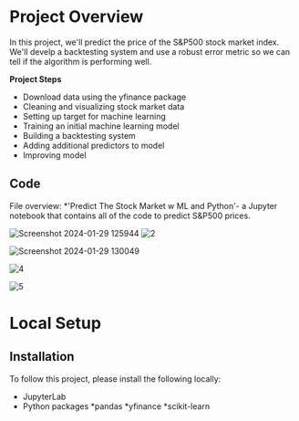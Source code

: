# Project Overview

In this project, we'll predict the price of the S&P500 stock market index.
</br>
We'll develp a backtesting system and use a robust error metric so we can tell if the algorithm is performing well.


**Project Steps**

* Download data using the yfinance package
* Cleaning and visualizing stock market data
* Setting up target for machine learning
* Training an initial machine learning model
* Building a backtesting system
* Adding additional predictors to model
* Improving model



## Code

File overview:
*'Predict The Stock Market w ML and Python'- a Jupyter notebook that contains all of the code to predict S&P500 prices.

![Screenshot 2024-01-29 125944](https://github.com/ProjectHopper/Predict_SP500_W_-MachineLeaning-Python/assets/139052598/694198b0-6df3-414b-842f-a90233ff39a4)
![2](https://github.com/ProjectHopper/Predict_SP500_W_-MachineLeaning-Python/assets/139052598/31942fba-41c5-4915-8af2-1e92e3a09658)

![Screenshot 2024-01-29 130049](https://github.com/ProjectHopper/Predict_SP500_W_-MachineLeaning-Python/assets/139052598/acc8e0b7-0621-45dc-9b95-94e52d835b02)

![4](https://github.com/ProjectHopper/Predict_SP500_W_-MachineLeaning-Python/assets/139052598/aae5b5e8-0451-4710-b3e3-8a48d4f3be7a)

![5](https://github.com/ProjectHopper/Predict_SP500_W_-MachineLeaning-Python/assets/139052598/760efb77-0cd8-4a68-b179-baa612dad983)





# Local Setup

## Installation

To follow this project, please install the following locally:

* JupyterLab
* Python packages
      *pandas
      *yfinance
      *scikit-learn


  


  
